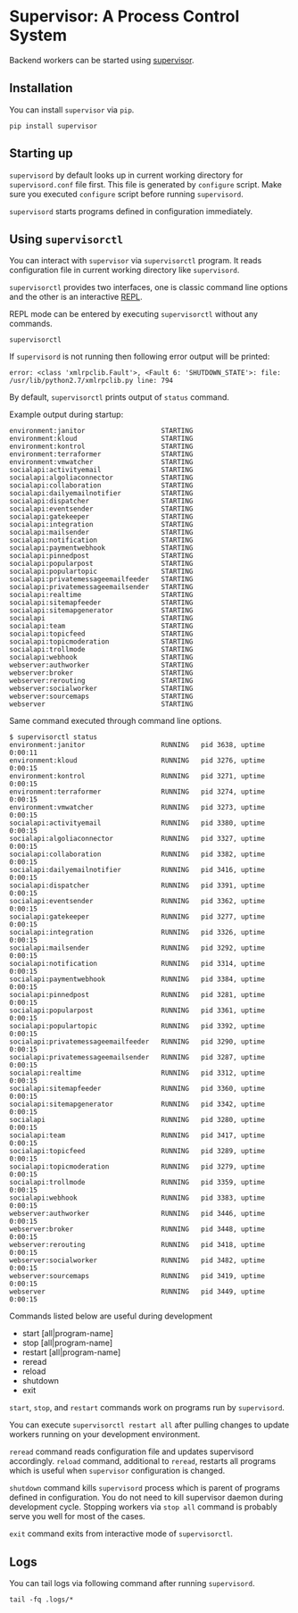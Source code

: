 # Supervisor: A Process Control System

Backend workers can be started using
[supervisor](http://supervisord.org).

## Installation

You can install `supervisor` via `pip`.

```shell
pip install supervisor
```

## Starting up

`supervisord` by default looks up in current working directory for
`supervisord.conf` file first.  This file is generated by `configure`
script.  Make sure you executed `configure` script before running
`supervisord`.

`supervisord` starts programs defined in configuration immediately.

## Using `supervisorctl`

You can interact with `supervisor` via `supervisorctl` program.  It
reads configuration file in current working directory like
`supervisord`.

`supervisorctl` provides two interfaces, one is classic command line
options and the other is an interactive
[REPL](https://en.wikipedia.org/wiki/Read–eval–print_loop).

REPL mode can be entered by executing `supervisorctl` without any
commands.

```shell
supervisorctl
```

If `supervisord` is not running then following error output will be
printed:

```
error: <class 'xmlrpclib.Fault'>, <Fault 6: 'SHUTDOWN_STATE'>: file: /usr/lib/python2.7/xmlrpclib.py line: 794
```

By default, `supervisorctl` prints output of `status` command.

Example output during startup:

```
environment:janitor                   STARTING
environment:kloud                     STARTING
environment:kontrol                   STARTING
environment:terraformer               STARTING
environment:vmwatcher                 STARTING
socialapi:activityemail               STARTING
socialapi:algoliaconnector            STARTING
socialapi:collaboration               STARTING
socialapi:dailyemailnotifier          STARTING
socialapi:dispatcher                  STARTING
socialapi:eventsender                 STARTING
socialapi:gatekeeper                  STARTING
socialapi:integration                 STARTING
socialapi:mailsender                  STARTING
socialapi:notification                STARTING
socialapi:paymentwebhook              STARTING
socialapi:pinnedpost                  STARTING
socialapi:popularpost                 STARTING
socialapi:populartopic                STARTING
socialapi:privatemessageemailfeeder   STARTING
socialapi:privatemessageemailsender   STARTING
socialapi:realtime                    STARTING
socialapi:sitemapfeeder               STARTING
socialapi:sitemapgenerator            STARTING
socialapi                             STARTING
socialapi:team                        STARTING
socialapi:topicfeed                   STARTING
socialapi:topicmoderation             STARTING
socialapi:trollmode                   STARTING
socialapi:webhook                     STARTING
webserver:authworker                  STARTING
webserver:broker                      STARTING
webserver:rerouting                   STARTING
webserver:socialworker                STARTING
webserver:sourcemaps                  STARTING
webserver                             STARTING
```

Same command executed through command line options.

```
$ supervisorctl status
environment:janitor                   RUNNING   pid 3638, uptime 0:00:11
environment:kloud                     RUNNING   pid 3276, uptime 0:00:15
environment:kontrol                   RUNNING   pid 3271, uptime 0:00:15
environment:terraformer               RUNNING   pid 3274, uptime 0:00:15
environment:vmwatcher                 RUNNING   pid 3273, uptime 0:00:15
socialapi:activityemail               RUNNING   pid 3380, uptime 0:00:15
socialapi:algoliaconnector            RUNNING   pid 3327, uptime 0:00:15
socialapi:collaboration               RUNNING   pid 3382, uptime 0:00:15
socialapi:dailyemailnotifier          RUNNING   pid 3416, uptime 0:00:15
socialapi:dispatcher                  RUNNING   pid 3391, uptime 0:00:15
socialapi:eventsender                 RUNNING   pid 3362, uptime 0:00:15
socialapi:gatekeeper                  RUNNING   pid 3277, uptime 0:00:15
socialapi:integration                 RUNNING   pid 3326, uptime 0:00:15
socialapi:mailsender                  RUNNING   pid 3292, uptime 0:00:15
socialapi:notification                RUNNING   pid 3314, uptime 0:00:15
socialapi:paymentwebhook              RUNNING   pid 3384, uptime 0:00:15
socialapi:pinnedpost                  RUNNING   pid 3281, uptime 0:00:15
socialapi:popularpost                 RUNNING   pid 3361, uptime 0:00:15
socialapi:populartopic                RUNNING   pid 3392, uptime 0:00:15
socialapi:privatemessageemailfeeder   RUNNING   pid 3290, uptime 0:00:15
socialapi:privatemessageemailsender   RUNNING   pid 3287, uptime 0:00:15
socialapi:realtime                    RUNNING   pid 3312, uptime 0:00:15
socialapi:sitemapfeeder               RUNNING   pid 3360, uptime 0:00:15
socialapi:sitemapgenerator            RUNNING   pid 3342, uptime 0:00:15
socialapi                             RUNNING   pid 3280, uptime 0:00:15
socialapi:team                        RUNNING   pid 3417, uptime 0:00:15
socialapi:topicfeed                   RUNNING   pid 3289, uptime 0:00:15
socialapi:topicmoderation             RUNNING   pid 3279, uptime 0:00:15
socialapi:trollmode                   RUNNING   pid 3359, uptime 0:00:15
socialapi:webhook                     RUNNING   pid 3383, uptime 0:00:15
webserver:authworker                  RUNNING   pid 3446, uptime 0:00:15
webserver:broker                      RUNNING   pid 3448, uptime 0:00:15
webserver:rerouting                   RUNNING   pid 3418, uptime 0:00:15
webserver:socialworker                RUNNING   pid 3482, uptime 0:00:15
webserver:sourcemaps                  RUNNING   pid 3419, uptime 0:00:15
webserver                             RUNNING   pid 3449, uptime 0:00:15
```

Commands listed below are useful during development

- start [all|program-name]
- stop [all|program-name]
- restart [all|program-name]
- reread
- reload
- shutdown
- exit

`start`, `stop`, and `restart` commands work on programs run by
`supervisord`.

You can execute `supervisorctl restart all` after pulling changes to
update workers running on your development environment.

`reread` command reads configuration file and updates supervisord
accordingly.  `reload` command, additional to `reread`, restarts all
programs which is useful when `supervisor` configuration is changed.

`shutdown` command kills `supervisord` process which is parent of
programs defined in configuration.  You do not need to kill supervisor
daemon during development cycle.  Stopping workers via `stop all`
command is probably serve you well for most of the cases.

`exit` command exits from interactive mode of `supervisorctl`.

## Logs

You can tail logs via following command after running `supervisord`.

```shell
tail -fq .logs/*
```

